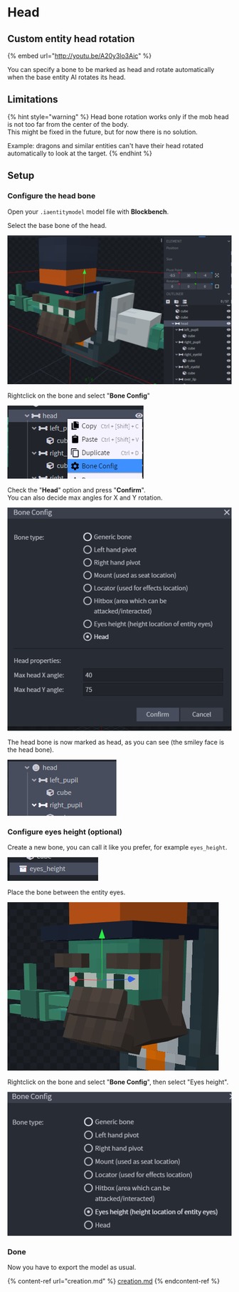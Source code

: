 # Head

## Custom entity head rotation

{% embed url="http://youtu.be/A20y3lo3Aic" %}

You can specify a bone to be marked as head and rotate automatically when the base entity AI rotates its head.

## Limitations

{% hint style="warning" %}
Head bone rotation works only if the mob head is not too far from the center of the body.\
This might be fixed in the future, but for now there is no solution.

Example: dragons and similar entities can't have their head rotated automatically to look at the target.
{% endhint %}

## Setup

### Configure the head bone

Open your `.iaentitymodel` model file with **Blockbench**.

Select the base bone of the head.

![](<../../../../.gitbook/assets/image (93).png>)

Rightclick on the bone and select "**Bone Config**"

![](<../../../../.gitbook/assets/image (151).png>)

Check the "**Head**" option and press "**Confirm**".\
You can also decide max angles for X and Y rotation.

![](<../../../../.gitbook/assets/image (57).png>)

The head bone is now marked as head, as you can see (the smiley face is the head bone).

![](<../../../../.gitbook/assets/image (176).png>)

### Configure eyes height (optional)

Create a new bone, you can call it like you prefer, for example `eyes_height`.

![](<../../../../.gitbook/assets/image (82).png>)

Place the bone between the entity eyes.

![](<../../../../.gitbook/assets/image (190).png>)

Rightclick on the bone and select "**Bone Config**", then select "Eyes height".

![](<../../../../.gitbook/assets/image (63).png>)

### Done

Now you have to export the model as usual.

{% content-ref url="creation.md" %}
[creation.md](creation.md)
{% endcontent-ref %}

